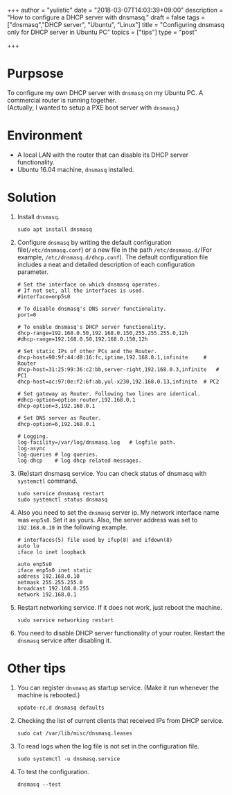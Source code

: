 +++
author = "yulistic"
date = "2018-03-07T14:03:39+09:00"
description = "How to configure a DHCP server with dnsmasq."
draft = false
tags = ["dnsmasq","DHCP server", "Ubuntu", "Linux"]
title = "Configuring dnsmasq only for DHCP server in Ubuntu PC"
topics = ["tips"]
type = "post"

+++

# Purpsose
To configure my own DHCP server with `dnsmasq` on my Ubuntu PC. A commercial router is running together.  
(Actually, I wanted to setup a PXE boot server with `dnsmasq`.)

# Environment
* A local LAN with the router that can disable its DHCP server functionality.
* Ubuntu 16.04 machine, `dnsmasq` installed.

# Solution
1. Install `dnsmasq`.
    ```
    sudo apt install dnsmasq
    ```

2. Configure `dnsmasq` by writing the default configuration file(`/etc/dnsmasq.conf`) or a new file in the path `/etc/dnsmasq.d/`(For example, `/etc/dnsmasq.d/dhcp.conf`). The default configuration file includes a neat and detailed description of each configuration parameter.
    ```
    # Set the interface on which dnsmasq operates.
    # If not set, all the interfaces is used.
    #interface=enp5s0

    # To disable dnsmasq's DNS server functionality.
    port=0

    # To enable dnsmasq's DHCP server functionality.
    dhcp-range=192.168.0.50,192.168.0.150,255.255.255.0,12h
    #dhcp-range=192.168.0.50,192.168.0.150,12h

    # Set static IPs of other PCs and the Router.
    dhcp-host=90:9f:44:d8:16:fc,iptime,192.168.0.1,infinite		# Router
    dhcp-host=31:25:99:36:c2:bb,server-right,192.168.0.3,infinite	# PC1	
    dhcp-host=ac:97:0e:f2:6f:ab,yul-x230,192.168.0.13,infinite	# PC2

    # Set gateway as Router. Following two lines are identical.
    #dhcp-option=option:router,192.168.0.1
    dhcp-option=3,192.168.0.1

    # Set DNS server as Router.
    dhcp-option=6,192.168.0.1

    # Logging.
    log-facility=/var/log/dnsmasq.log	# logfile path.
    log-async
    log-queries	# log queries.
    log-dhcp	# log dhcp related messages.
    ```

3. (Re)start dnsmasq service. You can check status of dnsmasq with `systemctl` command.
    ```
    sudo service dnsmasq restart
    sudo systemctl status dnsmasq
    ```

4. Also you need to set the `dnsmasq` server ip. My network interface name was `enp5s0`. Set it as yours.
Also, the server address was set to `192.168.0.10` in the following example.
    ```
    # interfaces(5) file used by ifup(8) and ifdown(8)
    auto lo
    iface lo inet loopback

    auto enp5s0
    iface enp5s0 inet static
	address 192.168.0.10
	netmask 255.255.255.0
	broadcast 192.168.0.255
	network 192.168.0.1
    ```

5. Restart networking service. If it does not work, just reboot the machine.
    ```
    sudo service networking restart
    ```

6. You need to disable DHCP server functionality of your router. Restart the `dnsmasq` service after disabling it.

# Other tips
1. You can register `dnsmasq` as startup service. (Make it run whenever the machine is rebooted.)
    ```
    update-rc.d dnsmasq defaults
    ```

2. Checking the list of current clients that received IPs from DHCP service.
    ```
    sudo cat /var/lib/misc/dnsmasq.leases
    ```

3. To read logs when the log file is not set in the configuration file.
    ```
    sudo systemctl -u dnsmasq.service
    ```

4. To test the configuration.
    ```
    dnsmasq --test
    ```
